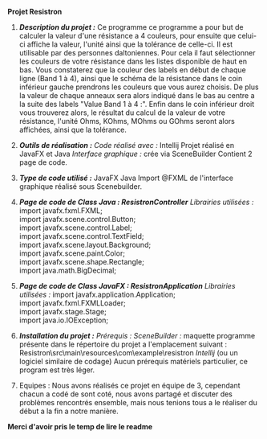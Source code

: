 
**Projet Resistron**

 1. ***Description du projet :***
Ce programme ce programme a pour but de calculer la valeur d'une résistance a 4 couleurs, pour ensuite que celui-ci affiche la valeur, l'unité ainsi que la tolérance de celle-ci.
Il est utilisable par des personnes daltoniennes.
Pour cela il faut sélectionner les couleurs de votre résistance dans les listes disponible de haut en bas.
Vous constaterez que la couleur des labels en début de chaque ligne (Band 1 à 4), ainsi que le schéma de la résistance dans le coin inférieur gauche prendrons les couleurs que vous aurez choisis.
De plus la valeur de chaque anneaux sera alors indiqué dans le bas au centre a la suite des labels "Value Band 1 à 4 :".
Enfin dans le coin inférieur droit vous trouverez alors, le résultat du calcul de la valeur de votre résistance, l'unité Ohms, KOhms, MOhms ou GOhms seront alors affichées, ainsi que la tolérance.

 2. ***Outils de réalisation :***
*Code réalisé avec :* Intellij
Projet réalisé en JavaFX et Java
*Interface graphique :* crée via SceneBuilder
Contient 2 page de code.

 3. ***Type de code utilisé :***
 JavaFX
 Java
 Import @FXML de l'interface graphique réalisé sous Scenebuilder.

 5. ***Page de code de Class Java : ResistronController***
*Librairies utilisées :*
import javafx.fxml.FXML;  
import javafx.scene.control.Button;  
import javafx.scene.control.Label;  
import javafx.scene.control.TextField;  
import javafx.scene.layout.Background;  
import javafx.scene.paint.Color;  
import javafx.scene.shape.Rectangle;  
import java.math.BigDecimal;

 5. ***Page de code de Class JavaFX : ResistronApplication***
*Librairies utilisées :*
import javafx.application.Application;  
import javafx.fxml.FXMLLoader;  
import javafx.stage.Stage;  
import java.io.IOException;

 6. ***Installation du projet :***
*Prérequis :* 
*SceneBuilder :* maquette programme présente dans le répertoire du projet a l'emplacement suivant :
Resistron\src\main\resources\com\example\resistron
*Intellij* (ou un logiciel similaire de codage)
Aucun prérequis matériels particulier, ce program est très léger.

 7. Equipes :
 Nous avons réalisés ce projet en équipe de 3, cependant chacun a codé de sont coté, nous avons partagé et discuter des problèmes rencontrés ensemble, mais nous tenions tous a le réaliser du début a la fin a notre manière.

**Merci d'avoir pris le temp de lire le readme**
